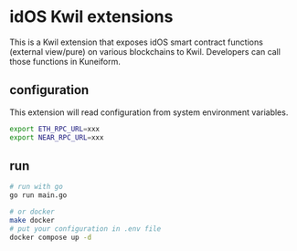 # idOS Kwil extensions

This is a Kwil extension that exposes idOS smart contract functions (external view/pure) on various blockchains to Kwil.
Developers can call those functions in Kuneiform.

## configuration

This extension will read configuration from system environment variables.

```bash
export ETH_RPC_URL=xxx
export NEAR_RPC_URL=xxx
```

## run

```bash
# run with go
go run main.go

# or docker
make docker
# put your configuration in .env file
docker compose up -d
```
